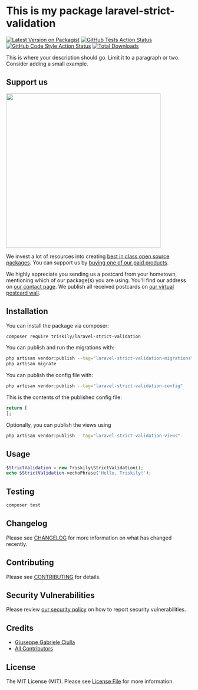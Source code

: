 # This is my package laravel-strict-validation

[![Latest Version on Packagist](https://img.shields.io/packagist/v/triskily/laravel-strict-validation.svg?style=flat-square)](https://packagist.org/packages/triskily/laravel-strict-validation)
[![GitHub Tests Action Status](https://img.shields.io/github/actions/workflow/status/triskily/laravel-strict-validation/run-tests.yml?branch=main&label=tests&style=flat-square)](https://github.com/triskily/laravel-strict-validation/actions?query=workflow%3Arun-tests+branch%3Amain)
[![GitHub Code Style Action Status](https://img.shields.io/github/actions/workflow/status/triskily/laravel-strict-validation/fix-php-code-style-issues.yml?branch=main&label=code%20style&style=flat-square)](https://github.com/triskily/laravel-strict-validation/actions?query=workflow%3A"Fix+PHP+code+style+issues"+branch%3Amain)
[![Total Downloads](https://img.shields.io/packagist/dt/triskily/laravel-strict-validation.svg?style=flat-square)](https://packagist.org/packages/triskily/laravel-strict-validation)

This is where your description should go. Limit it to a paragraph or two. Consider adding a small example.

## Support us

[<img src="https://github-ads.s3.eu-central-1.amazonaws.com/laravel-strict-validation.jpg?t=1" width="419px" />](https://spatie.be/github-ad-click/laravel-strict-validation)

We invest a lot of resources into creating [best in class open source packages](https://spatie.be/open-source). You can support us by [buying one of our paid products](https://spatie.be/open-source/support-us).

We highly appreciate you sending us a postcard from your hometown, mentioning which of our package(s) you are using. You'll find our address on [our contact page](https://spatie.be/about-us). We publish all received postcards on [our virtual postcard wall](https://spatie.be/open-source/postcards).

## Installation

You can install the package via composer:

```bash
composer require triskily/laravel-strict-validation
```

You can publish and run the migrations with:

```bash
php artisan vendor:publish --tag="laravel-strict-validation-migrations"
php artisan migrate
```

You can publish the config file with:

```bash
php artisan vendor:publish --tag="laravel-strict-validation-config"
```

This is the contents of the published config file:

```php
return [
];
```

Optionally, you can publish the views using

```bash
php artisan vendor:publish --tag="laravel-strict-validation-views"
```

## Usage

```php
$StrictValidation = new Triskily\StrictValidation();
echo $StrictValidation->echoPhrase('Hello, Triskily!');
```

## Testing

```bash
composer test
```

## Changelog

Please see [CHANGELOG](CHANGELOG.md) for more information on what has changed recently.

## Contributing

Please see [CONTRIBUTING](CONTRIBUTING.md) for details.

## Security Vulnerabilities

Please review [our security policy](../../security/policy) on how to report security vulnerabilities.

## Credits

- [Giuseppe Gabriele Ciulla](https://github.com/giuseppegabrieleciulla)
- [All Contributors](../../contributors)

## License

The MIT License (MIT). Please see [License File](LICENSE.md) for more information.
